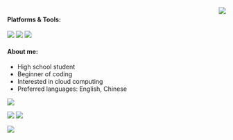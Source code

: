 <img align="right" src="https://count.getloli.com/get/@:RMSCA?theme=rule34" />

#### Platforms & Tools:
![](https://img.shields.io/badge/Apple-mac_mini_(M1,_2020)-999999?style=for-the-badge&logo=apple&logoColor=white)
![](https://img.shields.io/badge/IntelliJ_IDEA-000000.svg?style=for-the-badge&logo=intellij-idea&logoColor=white)
![](https://img.shields.io/badge/Java-ED8B00?style=for-the-badge&logo=java&logoColor=white)

#### About me:
- High school student
- Beginner of coding
- Interested in cloud computing
- Preferred languages: English, Chinese  

![](https://github-readme-stats.vercel.app/api?username=RMSCA&show_icons=true&theme=dracula)

[![](https://github-readme-stats.vercel.app/api/pin/?username=RMSCA&repo=Custom-Hunger&theme=dracula&show_owner=true)](https://github.com/RMSCA/Custom-Hunger)
[![](https://github-readme-stats.vercel.app/api/pin/?username=LAELIOA&repo=laelioa.github.io&theme=dracula&show_owner=true)](https://github.com/LAELIOA/laelioa.github.io)

![](https://github-readme-stats.vercel.app/api/top-langs/?username=RMSCA&layout=compact&theme=dracula)
